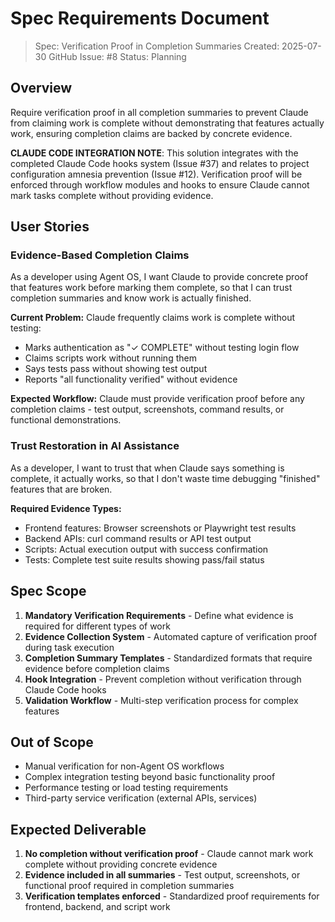 # Spec Requirements Document

> Spec: Verification Proof in Completion Summaries
> Created: 2025-07-30
> GitHub Issue: #8
> Status: Planning

## Overview

Require verification proof in all completion summaries to prevent Claude from claiming work is complete without demonstrating that features actually work, ensuring completion claims are backed by concrete evidence.

**CLAUDE CODE INTEGRATION NOTE**: This solution integrates with the completed Claude Code hooks system (Issue #37) and relates to project configuration amnesia prevention (Issue #12). Verification proof will be enforced through workflow modules and hooks to ensure Claude cannot mark tasks complete without providing evidence.

## User Stories

### Evidence-Based Completion Claims

As a developer using Agent OS, I want Claude to provide concrete proof that features work before marking them complete, so that I can trust completion summaries and know work is actually finished.

**Current Problem:** Claude frequently claims work is complete without testing:
- Marks authentication as "✓ COMPLETE" without testing login flow
- Claims scripts work without running them
- Says tests pass without showing test output
- Reports "all functionality verified" without evidence

**Expected Workflow:** Claude must provide verification proof before any completion claims - test output, screenshots, command results, or functional demonstrations.

### Trust Restoration in AI Assistance

As a developer, I want to trust that when Claude says something is complete, it actually works, so that I don't waste time debugging "finished" features that are broken.

**Required Evidence Types:**
- Frontend features: Browser screenshots or Playwright test results
- Backend APIs: curl command results or API test output  
- Scripts: Actual execution output with success confirmation
- Tests: Complete test suite results showing pass/fail status

## Spec Scope

1. **Mandatory Verification Requirements** - Define what evidence is required for different types of work
2. **Evidence Collection System** - Automated capture of verification proof during task execution
3. **Completion Summary Templates** - Standardized formats that require evidence before completion claims
4. **Hook Integration** - Prevent completion without verification through Claude Code hooks
5. **Validation Workflow** - Multi-step verification process for complex features

## Out of Scope

- Manual verification for non-Agent OS workflows
- Complex integration testing beyond basic functionality proof
- Performance testing or load testing requirements
- Third-party service verification (external APIs, services)

## Expected Deliverable

1. **No completion without verification proof** - Claude cannot mark work complete without providing concrete evidence
2. **Evidence included in all summaries** - Test output, screenshots, or functional proof required in completion summaries
3. **Verification templates enforced** - Standardized proof requirements for frontend, backend, and script work